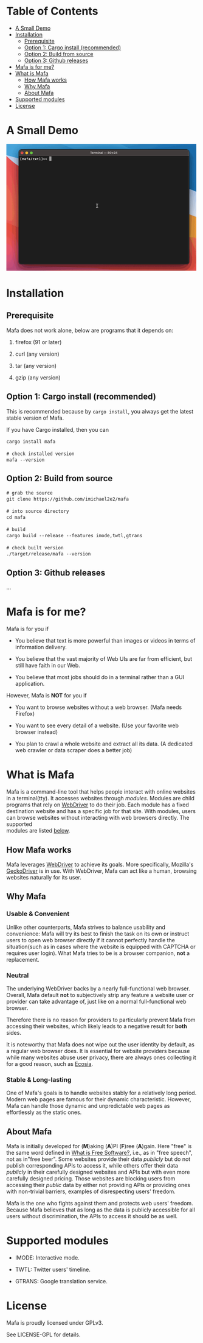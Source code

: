 
# Table of Contents

-   [A Small Demo](#org639d367)
-   [Installation](#orga0284f4)
    -   [Prerequisite](#orgd637d27)
    -   [Option 1: Cargo install (recommended)](#org2e55ee3)
    -   [Option 2: Build from source](#org14c5407)
    -   [Option 3: Github releases](#org4281ef2)
-   [Mafa is for me?](#org3e176ef)
-   [What is Mafa](#org39e28e3)
    -   [How Mafa works](#orgcf745dc)
    -   [Why Mafa](#org48e9670)
    -   [About Mafa](#orgeeaa865)
-   [Supported modules ](#orga925a21)
-   [License](#orgfc090b1)



<a id="org639d367"></a>

# A Small Demo

<img src="demo.gif" alt="demo" width="500"/>

<a id="orga0284f4"></a>

# Installation


<a id="orgd637d27"></a>

## Prerequisite

Mafa does not work alone, below are programs that it
depends on:

1.  firefox (91 or later)

2.  curl (any version)

3.  tar (any version)

4.  gzip (any version)


<a id="org2e55ee3"></a>

## Option 1: Cargo install (recommended)

This is recommended because by `cargo install`, you always get the
latest stable version of Mafa.

If you have Cargo installed, then you can

    cargo install mafa
    
    # check installed version
    mafa --version


<a id="org14c5407"></a>

## Option 2: Build from source

    # grab the source
    git clone https://github.com/imichael2e2/mafa
    
    # into source directory
    cd mafa
    
    # build
    cargo build --release --features imode,twtl,gtrans
    
    # check built version
    ./target/release/mafa --version


<a id="org4281ef2"></a>

## Option 3: Github releases

&#x2026;


<a id="org3e176ef"></a>

# Mafa is for me?

Mafa is for you if 

-   You believe that text is more powerful than images or videos in 
    terms of information delivery.

-   You believe that the vast majority of Web UIs are far from
    efficient, but still have faith in our Web.

-   You believe that most jobs should do in a terminal rather than
    a GUI application.

However, Mafa is **NOT** for you if

-   You want to browse websites without a web browser. (Mafa needs
    Firefox)

-   You want to see every detail of a website. (Use your favorite web 
    browser instead)

-   You plan to crawl a whole website and extract all its
    data. (A dedicated web crawler or data scraper does a better job)


<a id="org39e28e3"></a>

# What is Mafa

Mafa is a command-line tool that helps people interact with online
websites in a terminal(tty). It accesses websites through
*modules*. Modules are child programs that rely on [WebDriver](https://www.w3.org/TR/webdriver) to do
their job. Each module has a fixed destination website and has a
specific job for that site. With modules, users can browse websites
without interacting with web browsers directly. The supported  
modules are listed [below](#orge6ba00d).  


<a id="orgcf745dc"></a>

## How Mafa works

Mafa leverages [WebDriver](https://www.w3.org/TR/webdriver) to achieve its goals. More specifically,
Mozilla's [GeckoDriver](https://github.com/mozilla/geckodriver) is in use. With WebDriver, Mafa
can act like a human, browsing websites naturally for its user. 


<a id="org48e9670"></a>

## Why Mafa


### Usable & Convenient

Unlike other counterparts, Mafa strives to balance usability and
convenience: Mafa will try its best to finish the task on its own or
instruct users to open web browser directly if it cannot
perfectly handle the situation(such as in cases where the website
is equipped with CAPTCHA or requires user login). What Mafa tries to
be is a browser companion, **not** a replacement.


### Neutral

The underlying WebDriver backs by a nearly full-functional web
browser. Overall, Mafa default **not** to subjectively strip any feature
a website user or provider can take advantage of, just like on a
normal full-functional web browser.

Therefore there is no reason for providers to particularly prevent
Mafa from accessing their websites, which likely leads to a negative
result for **both** sides. 

It is noteworthy that Mafa does not wipe out the user identity by
default, as a regular web browser does. It is essential for website
providers because while many websites abuse user privacy, there are
always ones collecting it for a good reason, such as [Ecosia](https://www.ecosia.org).


### Stable & Long-lasting

One of Mafa's goals is to handle websites stably for a relatively long
period. Modern web pages are famous for their dynamic characteristic.
However, Mafa can handle those dynamic and unpredictable
web pages as effortlessly as the static ones. 


<a id="orgeeaa865"></a>

## About Mafa

Mafa is initially developed for (**M**)aking (**A**)PI (**F**)ree
(**A**)gain. Here "free" is the same word defined in
[What is Free Software?](https://www.gnu.org/philosophy/free-sw.en.html), i.e., as in "free speech", not as in"free
beer". Some websites provide their data *publicly* but do not
publish corresponding APIs to access it, while others offer their data
*publicly* in their carefully designed websites and APIs but with even
more carefully designed pricing. Those websites are blocking users
from accessing their *public* data by either not providing APIs or
providing ones with non-trivial barriers, examples of disrespecting
users' freedom.

Mafa is the one who fights against them and protects web users'
freedom. Because Mafa believes that as long as the data is publicly
accessible for all users without discrimination, the APIs to access it
should be as well. 


<a id="orga925a21"></a>

# Supported modules <a id="orge6ba00d"></a>

-   IMODE: Interactive mode.

-   TWTL: Twitter users' timeline.

-   GTRANS: Google translation service.


<a id="orgfc090b1"></a>

# License

Mafa is proudly licensed under GPLv3.

See LICENSE-GPL for details.

